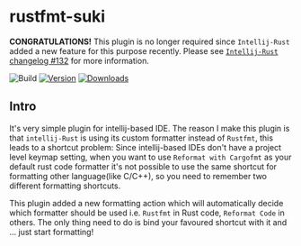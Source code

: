# rustfmt-suki
**CONGRATULATIONS!** This plugin is no longer required since `Intellij-Rust` added a new feature for this purpose recently. Please see [`Intellij-Rust` changelog #132](https://intellij-rust.github.io/2020/10/05/changelog-132.html) for more information.

![Build](https://github.com/constfold/rustfmt-suki/workflows/Build/badge.svg)
[![Version](https://img.shields.io/jetbrains/plugin/v/PLUGIN_ID.svg)](https://plugins.jetbrains.com/plugin/PLUGIN_ID)
[![Downloads](https://img.shields.io/jetbrains/plugin/d/PLUGIN_ID.svg)](https://plugins.jetbrains.com/plugin/PLUGIN_ID)

## Intro
<!-- Plugin description -->
It's very simple plugin for intellij-based IDE. The reason I make this plugin is that `intellij-Rust` is using its custom formatter instead of `Rustfmt`, this leads to a shortcut problem: Since intellij-based IDEs don't have a project level keymap setting, when you want to use `Reformat with Cargofmt` as your default rust code formatter it's not possible to use the same shortcut for formatting other language(like C/C++), so you need to remember two different formatting shortcuts.

This plugin added a new formatting action which will automatically decide which formatter should be used i.e. `Rustfmt` in Rust code, `Reformat Code` in others. The only thing need to do is bind your favoured shortcut with it and ... just start formatting!
<!-- Plugin description end -->
